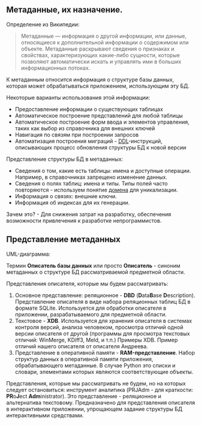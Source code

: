 ## Метаданные, их назначение.

Определение из Википедии:

> Метаданные — информация о другой информации, или данные, относящиеся к дополнительной информации о содержимом или объекте. Метаданные раскрывают сведения о признаках и свойствах, характеризующих какие-либо сущности, которые позволяют автоматически искать и управлять ими в больших информационных потоках.

К метаданным относится информация о структуре базы данных, которая может обрабатываться приложением, использующим эту БД.

Некоторые варианты использования этой информации:

* Предоставление информации о существующих таблицах
* Автоматическое построение представлений для любой таблицы
* Автоматическое построение форм ввода и элементов управления, таких как выбор из справочника для внешних ключей
* Навигация по связям при построении запросов
* Автоматизация построения миграций - [DDL](https://ru.wikipedia.org/wiki/DDL)-инструкций, описывающих процесс обновления структуры БД к новой версии

Представление структуры БД в метаданных:

* Сведения о том, какие есть таблицы: имена и доступные операции.
  Например, в справочниках запрещено изменение данных.
* Сведения о полях таблиц: имена и типы.
  Типы полей часто повторяются - используем понятие [домена](https://ru.wikipedia.org/wiki/Домен_(базы_данных)) для уникализации.
* Информация о связях: внешние ключи.
* Информация об индексах для их генерации.

Зачем это? - Для снижения затрат на разработку, обеспечения возможности привлечения к разработке непрограммистов.

## Представление метаданных

UML-диаграмма:
<TODO>

Термин **Описатель базы данных** или просто **Описатель** - синоним метаданных о структуре БД рассматриваемой предметной области.

Представления описателя, которые мы будем рассматривать:

1. Основное представление: реляционное - **DBD** (**D**ata**B**ase **D**escription).
   Представление описателя в виде набора реляционных таблиц БД в формате SQLite.
   Используется для обработки описателя в приложении, разрабатываемого для предметной области.
2. Текстовое - **XDB**.
   Используется для хранения описателя в системах контроля версий, анализа человеком, просмотра отличий одной версии описателя от другой (программы для просмотра текстовых отличий: WinMerge, KDiff3, Meld, и т.п.)
   <TODO> Примеры XDB.
   <TODO> Пример отличий нашего описателя от описателя Андреева.
3. Представление в оперативной памяти - **RAM-представление**.
   Набор структур данных в оперативной памяти приложения, обрабатывающего метаданные. В случае Python это списки и словари, элементами которых являются соответствующие объекты.

Представления, которые мы рассматривать не будем, но на которых следует остановиться: инструмент аналитика (PRJAdm - для краткости: **PR**o**J**ect **Adm**inistrator).
Это представление - реляционное и альтернатива текстовому. Предназначено для представления описателя в интерактивном приложении, упрощающем задание структуры БД интерактивными средствами.

